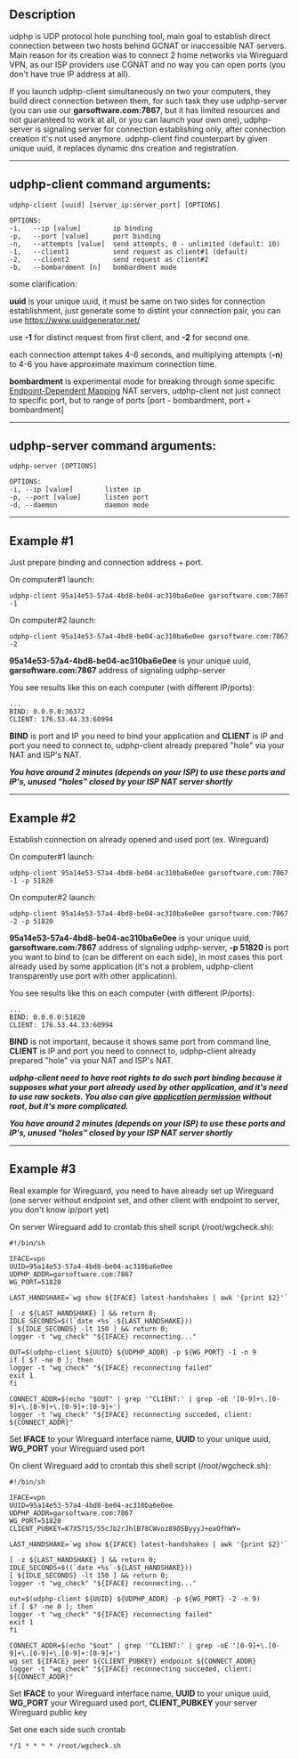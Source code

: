 ## Description
udphp is UDP protocol hole punching tool, main goal to establish direct connection between two hosts behind GCNAT or inaccessible NAT servers. Main reason for its creation was to connect 2 home networks via Wireguard VPN, as our ISP providers use CGNAT and no way you can open ports (you don't have true IP address at all).

If you launch udphp-client simultaneously on two your computers, they build direct connection between them, for such task they use udphp-server (you can use our **garsoftware.com:7867**, but it has limited resources and not guaranteed to work at all, or you can launch your own one), udphp-server is signaling server for connection establishing only, after connection creation it's not used anymore. udphp-client find counterpart by given unique uuid, it replaces dynamic dns creation and registration.

---
## udphp-client command arguments:

    udphp-client [uuid] [server_ip:server_port] [OPTIONS]
    
    OPTIONS:
    -i,   --ip [value]        ip binding
    -p,   --port [value]      port binding
    -n,   --attempts [value]  send attempts, 0 - unlimited (default: 10)
    -1,   --client1           send request as client#1 (default)
    -2,   --client2           send request as client#2
    -b,   --bombardment [n]   bombardment mode

some clarification:

**uuid** is your unique uuid, it must be same on two sides for connection establishment, just generate some to distint your connection pair, you can use https://www.uuidgenerator.net/

use **-1** for distinct request from first client, and **-2** for second one.

each connection attempt takes 4-6 seconds, and multiplying attempts (**-n**) to 4-6 you have approximate maximum connection time.

**bombardment** is experimental mode for breaking through some specific [Endpoint-Dependent Mapping](https://www.ietf.org/rfc/rfc5128.txt) NAT servers, udphp-client not just connect to specific port, but to range of ports [port - bombardment, port + bombardment]

---
## udphp-server command arguments:

    udphp-server [OPTIONS]

    OPTIONS:
    -i, --ip [value]        listen ip
    -p, --port [value]      listen port
    -d, --daemon            daemon mode

---
## Example #1
Just prepare binding and connection address + port.

On computer#1 launch:

    udphp-client 95a14e53-57a4-4bd8-be04-ac310ba6e0ee garsoftware.com:7867 -1

On computer#2 launch:

    udphp-client 95a14e53-57a4-4bd8-be04-ac310ba6e0ee garsoftware.com:7867 -2

**95a14e53-57a4-4bd8-be04-ac310ba6e0ee** is your unique uuid, **garsoftware.com:7867** address of signaling udphp-server

You see results like this on each computer (with different IP/ports):

    ...
    BIND: 0.0.0.0:36372
    CLIENT: 176.53.44.33:60994

**BIND** is port and IP you need to bind your application and **CLIENT** is IP and port you need to connect to, udphp-client already prepared "hole" via your NAT and ISP's NAT.

***You have around 2 minutes (depends on your ISP) to use these ports and IP's, unused "holes" closed by your ISP NAT server shortly***

---
## Example #2
Establish connection on already opened and used port (ex. Wireguard)

On computer#1 launch:

    udphp-client 95a14e53-57a4-4bd8-be04-ac310ba6e0ee garsoftware.com:7867 -1 -p 51820

On computer#2 launch:

    udphp-client 95a14e53-57a4-4bd8-be04-ac310ba6e0ee garsoftware.com:7867 -2 -p 51820

**95a14e53-57a4-4bd8-be04-ac310ba6e0ee** is your unique uuid, **garsoftware.com:7867** address of signaling udphp-server, **-p 51820** is port you want to bind to (can be different on each side), in most cases this port already used by some application (it's not a problem, udphp-client transparently use port with other application).

You see results like this on each computer (with different IP/ports):

    ...
    BIND: 0.0.0.0:51820
    CLIENT: 176.53.44.33:60994

**BIND** is not important, because it shows same port from command line, **CLIENT** is IP and port you need to connect to, udphp-client already prepared "hole" via your NAT and ISP's NAT.

***udphp-client need to have root rights to do such port binding because it supposes what your port already used by other application, and it's need to use raw sockets. You also can give [application permission](https://stackoverflow.com/questions/46466543/linux-raw-socket-permissions-issue) without root, but it's more complicated.***

***You have around 2 minutes (depends on your ISP) to use these ports and IP's, unused "holes" closed by your ISP NAT server shortly***

---
## Example #3
Real example for Wireguard, you need to have already set up Wireguard (one server without endpoint set, and other client with endpoint to server, you don't know ip/port yet)

On server Wireguard add to crontab this shell script (/root/wgcheck.sh):

    #!/bin/sh

    IFACE=vpn
    UUID=95a14e53-57a4-4bd8-be04-ac310ba6e0ee
    UDPHP_ADDR=garsoftware.com:7867
    WG_PORT=51820
    
    LAST_HANDSHAKE=`wg show ${IFACE} latest-handshakes | awk '{print $2}'`

    [ -z ${LAST_HANDSHAKE} ] && return 0;
    IDLE_SECONDS=$((`date +%s`-${LAST_HANDSHAKE}))
    [ ${IDLE_SECONDS} -lt 150 ] && return 0;
    logger -t "wg_check" "${IFACE} reconnecting..."

    OUT=$(udphp-client ${UUID} ${UDPHP_ADDR} -p ${WG_PORT} -1 -n 9
    if [ $? -ne 0 ]; then
    logger -t "wg_check" "${IFACE} reconnecting failed"
    exit 1
    fi

    CONNECT_ADDR=$(echo "$OUT" | grep '^CLIENT:' | grep -oE '[0-9]+\.[0-9]+\.[0-9]+\.[0-9]+:[0-9]+')
    logger -t "wg_check" "${IFACE} reconnecting succeded, client: ${CONNECT_ADDR}"


Set **IFACE** to your Wireguard interface name, **UUID** to your unique uuid, **WG_PORT** your Wireguard used port

On client Wireguard add to crontab this shell script (/root/wgcheck.sh):

    #!/bin/sh

    IFACE=vpn
    UUID=95a14e53-57a4-4bd8-be04-ac310ba6e0ee
    UDPHP_ADDR=garsoftware.com:7867
    WG_PORT=51820
    CLIENT_PUBKEY=K7X5715/55cJb2rJhlB78CWvoz890SByyyJ+eaOfhWY=

    LAST_HANDSHAKE=`wg show ${IFACE} latest-handshakes | awk '{print $2}'`

    [ -z ${LAST_HANDSHAKE} ] && return 0;
    IDLE_SECONDS=$((`date +%s`-${LAST_HANDSHAKE}))
    [ ${IDLE_SECONDS} -lt 150 ] && return 0;
    logger -t "wg_check" "${IFACE} reconnecting..."

    out=$(udphp-client ${UUID} ${UDPHP_ADDR} -p ${WG_PORT} -2 -n 9)
    if [ $? -ne 0 ]; then
    logger -t "wg_check" "${IFACE} reconnecting failed"
    exit 1
    fi

    CONNECT_ADDR=$(echo "$out" | grep '^CLIENT:' | grep -oE '[0-9]+\.[0-9]+\.[0-9]+\.[0-9]+:[0-9]+')
    wg set ${IFACE} peer ${CLIENT_PUBKEY} endpoint ${CONNECT_ADDR}
    logger -t "wg_check" "${IFACE} reconnecting succeded, client: ${CONNECT_ADDR}"

Set **IFACE** to your Wireguard interface name, **UUID** to your unique uuid, **WG_PORT** your Wireguard used port, **CLIENT_PUBKEY** your server Wireguard public key

Set one each side such crontab

    */1 * * * * /root/wgcheck.sh
